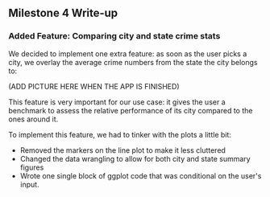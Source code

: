 
## Milestone 4 Write-up

### Added Feature: Comparing city and state crime stats

We decided to implement one extra feature: as soon as the user picks a city, we overlay the average crime numbers from the state the city belongs to:  

(ADD PICTURE HERE WHEN THE APP IS FINISHED)

This feature is very important for our use case: it gives the user a benchmark to assess the relative performance of its city compared to the ones around it.

To implement this feature, we had to tinker with the plots a little bit:
- Removed the markers on the line plot to make it less cluttered
- Changed the data wrangling to allow for both city and state summary figures
- Wrote one single block of ggplot code that was conditional on the user's input.

